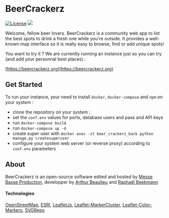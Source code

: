 # BeerCrackerz

[![License](https://img.shields.io/github/license/BeerCrackerz/BeerCrackerz.svg)](https://github.com/BeerCrackerz/BeerCrackerz/blob/master/LICENSE.md)
![](https://badgen.net/badge/version/0.1.0/blue)

Welcome, fellow beer lovers. BeerCrackerz is a community web app to list the best spots to drink a fresh one while you're outside. It provides a well-known map interface so it is really easy to browse, find or add unique spots!

You want to try it ? We are currently running an instance just so you can try (and add your personnal best places) :

[https://beercrackerz.org](https://beercrackerz.org)

## Get Started

To run your instance, your need to install `docker`, `docker-compose` and `npm` on your system :

- clone the repository on your system ;
- set the `conf.env` values for ports, database users and pass and API keys
- run `docker-compose build`
- run `docker-compose up -d`
- create super user with `docker exec -it beer_crackerz_back python manage.py createsuperuser`
- configure your system web server (or reverse proxy) according to `conf.env` parameters

## About

BeerCrackerz is an open-source software edited and hosted by [Messe Basse Production](https://messe-basse-production.com/), developper by [Arthur Beaulieu]() and [Raphaël Beekmann]()

#### Technologies

[OpenStreetMap](https://www.openstreetmap.org/), [ESRI](https://www.esri.com), [LeafletJs](https://leafletjs.com/), [Leaflet-MarkerCluster](https://github.com/Leaflet/Leaflet.markercluster), [Leaflet-Color-Markers](https://github.com/pointhi/leaflet-color-markers), [SVGRepo](https://www.svgrepo.com/)
